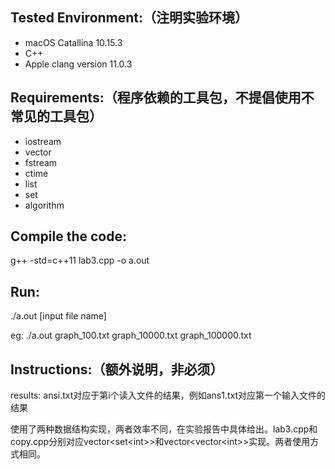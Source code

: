 


## Tested Environment:（注明实验环境）
- macOS Catallina 10.15.3
- C++ 
- Apple clang version 11.0.3

## Requirements:（程序依赖的工具包，不提倡使用不常见的工具包）
- iostream
- vector
- fstream
- ctime
- list
- set
- algorithm


## Compile the code:
g++ -std=c++11 lab3.cpp -o a.out


## Run:
./a.out [input file name]

eg: ./a.out graph_100.txt graph_10000.txt graph_100000.txt


## Instructions:（额外说明，非必须）
results: ansi.txt对应于第i个读入文件的结果，例如ans1.txt对应第一个输入文件的结果

使用了两种数据结构实现，两者效率不同，在实验报告中具体给出。lab3.cpp和copy.cpp分别对应vector<set<int\>>和vector<vector<int\>\>实现。两者使用方式相同。